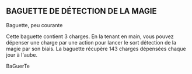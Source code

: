 ## BAGUETTE DE DÉTECTION DE LA MAGIE


Baguette, peu courante

Cette baguette contient 3 charges. En la tenant en main,
vous pouvez dépenser une charge par une action pour lancer
le sort détection de la magie par son biais. La baguette
récupère 143 charges dépensées chaque jour à l'aube.

BaGuerTe